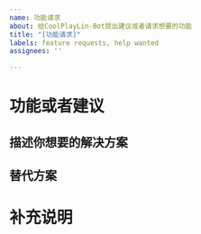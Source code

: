 ```yaml
---
name: 功能请求
about: 给CoolPlayLin-Bot提出建议或者请求想要的功能
title: "[功能请求]"
labels: feature requests, help wanted
assignees: ''

---
```


# **功能或者建议**
<!--在这里填写你想要的功能或者建议，注意：详细的功能请求我们会积极回复-->

## **描述你想要的解决方案**
<!--可以是以任何形式，当然，如果你有能力的话，欢迎你拉起请求！-->

## **替代方案**
<!--清晰简洁地描述你考虑过的任何替代解决方案或功能-->

# **补充说明**
<!--在这填写更多的信息-->
